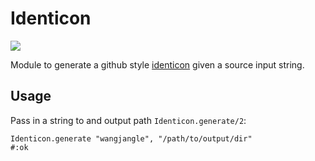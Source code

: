 # Identicon

<img src="https://raw.githubusercontent.com/lemonizer/identicon/master/lemonizer.png" />

Module to generate a github style [identicon](https://en.wikipedia.org/wiki/Identicon) given a source input string.

## Usage

Pass in a string to and output path `Identicon.generate/2`:

```
Identicon.generate "wangjangle", "/path/to/output/dir"
#:ok
```

